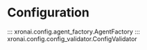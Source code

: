 # Configuration

::: xronai.config.agent_factory.AgentFactory
::: xronai.config.config_validator.ConfigValidator